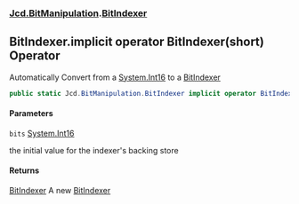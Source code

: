 ### [Jcd.BitManipulation](Jcd.BitManipulation.md 'Jcd.BitManipulation').[BitIndexer](Jcd.BitManipulation.BitIndexer.md 'Jcd.BitManipulation.BitIndexer')

## BitIndexer.implicit operator BitIndexer(short) Operator

Automatically Convert from a [System.Int16](https://docs.microsoft.com/en-us/dotnet/api/System.Int16 'System.Int16') to
a [BitIndexer](Jcd.BitManipulation.BitIndexer.md 'Jcd.BitManipulation.BitIndexer')

```csharp
public static Jcd.BitManipulation.BitIndexer implicit operator BitIndexer(short bits);
```

#### Parameters

<a name='Jcd.BitManipulation.BitIndexer.op_ImplicitJcd.BitManipulation.BitIndexer(short).bits'></a>

`bits` [System.Int16](https://docs.microsoft.com/en-us/dotnet/api/System.Int16 'System.Int16')

the initial value for the indexer's backing store

#### Returns

[BitIndexer](Jcd.BitManipulation.BitIndexer.md 'Jcd.BitManipulation.BitIndexer')
A new [BitIndexer](Jcd.BitManipulation.BitIndexer.md 'Jcd.BitManipulation.BitIndexer')